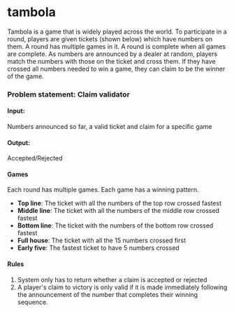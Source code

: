 # tambola


Tambola is a game that is widely played across the world. To participate in a round, players
are given tickets (shown below) which have numbers on them. A round has multiple games
in it. A round is complete when all games are complete. As numbers are announced by a
dealer at random, players match the numbers with those on the ticket and cross them. If
they have crossed all numbers needed to win a game, they can claim to be the winner of the
game.

### Problem statement: Claim validator

#### **Input**: 

Numbers announced so far, a valid ticket and claim for a specific game

#### **Output**: 
Accepted/Rejected

#### Games

Each round has multiple games. Each game has a winning pattern.
* **Top line**: The ticket with all the numbers of the top row crossed fastest
* **Middle line**: The ticket with all the numbers of the middle row crossed fastest
* **Bottom line**: The ticket with the numbers of the bottom row crossed fastest
* **Full house**: The ticket with all the 15 numbers crossed first
* **Early five**: The fastest ticket to have 5 numbers crossed

#### Rules
1. System only has to return whether a claim is accepted or rejected
2. A player's claim to victory is only valid if it is made immediately following the
   announcement of the number that completes their winning sequence.


